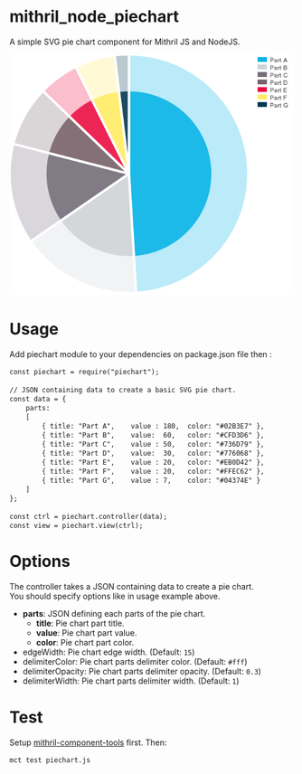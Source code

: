 mithril_node_piechart
=====================

A simple SVG pie chart component for Mithril JS and NodeJS.

![Pie chart screenshot](screenshot.png)

Usage
=====

Add piechart module to your dependencies on package.json file then :

```
const piechart = require("piechart");

// JSON containing data to create a basic SVG pie chart.
const data = {
	parts:
	[
        { title: "Part A",    value : 180,  color: "#02B3E7" },
        { title: "Part B",    value:  60,   color: "#CFD3D6" },
        { title: "Part C",    value : 50,   color: "#736D79" },
        { title: "Part D",    value:  30,   color: "#776068" },
        { title: "Part E",    value : 20,   color: "#EB0D42" },
        { title: "Part F",    value : 20,   color: "#FFEC62" },
        { title: "Part G",    value : 7,    color: "#04374E" }
    ]
};

const ctrl = piechart.controller(data);
const view = piechart.view(ctrl);
```

Options
=======

The controller takes a JSON containing data to create a pie chart.<br>
You should specify options like in usage example above.

* **parts**: JSON defining each parts of the pie chart.
    * **title**: Pie chart part title.
    * **value**: Pie chart part value.
    * **color**: Pie chart part color.
* edgeWidth: Pie chart edge width. (Default: `15`)
* delimiterColor: Pie chart parts delimiter color. (Default: `#fff`)
* delimiterOpacity: Pie chart parts delimiter opacity. (Default: `0.3`)
* delimiterWidth: Pie chart parts delimiter width. (Default: `1`)


Test
====
Setup [mithril-component-tools](https://github.com/mithril-components/mitthril-components-tools) first. Then:

    mct test piechart.js